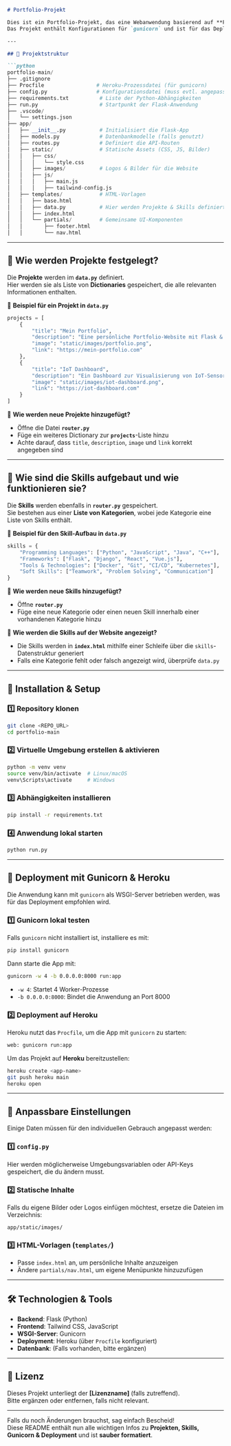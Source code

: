 
```markdown
# Portfolio-Projekt

Dies ist ein Portfolio-Projekt, das eine Webanwendung basierend auf **Flask** und **Tailwind CSS** darstellt.  
Das Projekt enthält Konfigurationen für `gunicorn` und ist für das Deployment auf **Heroku** vorbereitet.  

---

## 📁 Projektstruktur

```python
portfolio-main/
├── .gitignore
├── Procfile                 # Heroku-Prozessdatei (für gunicorn)
├── config.py                # Konfigurationsdatei (muss evtl. angepasst werden)
├── requirements.txt          # Liste der Python-Abhängigkeiten
├── run.py                    # Startpunkt der Flask-Anwendung
├── .vscode/
│   └── settings.json
├── app/
│   ├── __init__.py           # Initialisiert die Flask-App
│   ├── models.py             # Datenbankmodelle (falls genutzt)
│   ├── routes.py             # Definiert die API-Routen
│   ├── static/               # Statische Assets (CSS, JS, Bilder)
│   │   ├── css/
│   │   │   └── style.css
│   │   ├── images/           # Logos & Bilder für die Website
│   │   ├── js/
│   │   │   ├── main.js
│   │   │   ├── tailwind-config.js
│   ├── templates/            # HTML-Vorlagen
│   │   ├── base.html
│   │   ├── data.py           # Hier werden Projekte & Skills definiert
│   │   ├── index.html
│   │   └── partials/         # Gemeinsame UI-Komponenten
│   │       ├── footer.html
│   │       └── nav.html
```

---

## 📌 **Wie werden Projekte festgelegt?**  

Die **Projekte** werden im **`data.py`** definiert.  
Hier werden sie als Liste von **Dictionaries** gespeichert, die alle relevanten Informationen enthalten.  

📌 **Beispiel für ein Projekt in `data.py`**  

```python
projects = [
    {
        "title": "Mein Portfolio",
        "description": "Eine persönliche Portfolio-Website mit Flask & Tailwind CSS.",
        "image": "static/images/portfolio.png",
        "link": "https://mein-portfolio.com"
    },
    {
        "title": "IoT Dashboard",
        "description": "Ein Dashboard zur Visualisierung von IoT-Sensordaten.",
        "image": "static/images/iot-dashboard.png",
        "link": "https://iot-dashboard.com"
    }
]
```

📌 **Wie werden neue Projekte hinzugefügt?**  
- Öffne die Datei **`router.py`**  
- Füge ein weiteres Dictionary zur **`projects`**-Liste hinzu  
- Achte darauf, dass `title`, `description`, `image` und `link` korrekt angegeben sind  

---

## 📌 **Wie sind die Skills aufgebaut und wie funktionieren sie?**  

Die **Skills** werden ebenfalls in **`router.py`** gespeichert.  
Sie bestehen aus einer **Liste von Kategorien**, wobei jede Kategorie eine Liste von Skills enthält.  

📌 **Beispiel für den Skill-Aufbau in `data.py`**  

```python
skills = {
    "Programming Languages": ["Python", "JavaScript", "Java", "C++"],
    "Frameworks": ["Flask", "Django", "React", "Vue.js"],
    "Tools & Technologies": ["Docker", "Git", "CI/CD", "Kubernetes"],
    "Soft Skills": ["Teamwork", "Problem Solving", "Communication"]
}
```

📌 **Wie werden neue Skills hinzugefügt?**  
- Öffne **`router.py`**  
- Füge eine neue Kategorie oder einen neuen Skill innerhalb einer vorhandenen Kategorie hinzu  

📌 **Wie werden die Skills auf der Website angezeigt?**  
- Die Skills werden in **`index.html`** mithilfe einer Schleife über die `skills`-Datenstruktur generiert  
- Falls eine Kategorie fehlt oder falsch angezeigt wird, überprüfe `data.py`  

---

## 🔧 **Installation & Setup**  

### **1️⃣ Repository klonen**
```bash
git clone <REPO_URL>
cd portfolio-main
```

### **2️⃣ Virtuelle Umgebung erstellen & aktivieren**
```bash
python -m venv venv
source venv/bin/activate  # Linux/macOS
venv\Scripts\activate     # Windows
```

### **3️⃣ Abhängigkeiten installieren**
```bash
pip install -r requirements.txt
```

### **4️⃣ Anwendung lokal starten**
```bash
python run.py
```

---

## 🚀 **Deployment mit Gunicorn & Heroku**  

Die Anwendung kann mit `gunicorn` als WSGI-Server betrieben werden, was für das Deployment empfohlen wird.

### **1️⃣ Gunicorn lokal testen**
Falls `gunicorn` nicht installiert ist, installiere es mit:
```bash
pip install gunicorn
```
Dann starte die App mit:
```bash
gunicorn -w 4 -b 0.0.0.0:8000 run:app
```
- `-w 4`: Startet 4 Worker-Prozesse  
- `-b 0.0.0.0:8000`: Bindet die Anwendung an Port 8000  

### **2️⃣ Deployment auf Heroku**
Heroku nutzt das `Procfile`, um die App mit `gunicorn` zu starten:
```txt
web: gunicorn run:app
```
Um das Projekt auf **Heroku** bereitzustellen:
```bash
heroku create <app-name>
git push heroku main
heroku open
```

---

## 🔄 **Anpassbare Einstellungen**  

Einige Daten müssen für den individuellen Gebrauch angepasst werden:

### **1️⃣ `config.py`**  
Hier werden möglicherweise Umgebungsvariablen oder API-Keys gespeichert, die du ändern musst.

### **2️⃣ Statische Inhalte**  
Falls du eigene Bilder oder Logos einfügen möchtest, ersetze die Dateien im Verzeichnis:
```
app/static/images/
```

### **3️⃣ HTML-Vorlagen (`templates/`)**  
- Passe `index.html` an, um persönliche Inhalte anzuzeigen  
- Ändere `partials/nav.html`, um eigene Menüpunkte hinzuzufügen  

---

## 🛠 **Technologien & Tools**  

- **Backend**: Flask (Python)  
- **Frontend**: Tailwind CSS, JavaScript  
- **WSGI-Server**: Gunicorn  
- **Deployment**: Heroku (über `Procfile` konfiguriert)  
- **Datenbank**: (Falls vorhanden, bitte ergänzen)  

---

## 📄 **Lizenz**  

Dieses Projekt unterliegt der **[Lizenzname]** (falls zutreffend).  
Bitte ergänzen oder entfernen, falls nicht relevant.

---

Falls du noch Änderungen brauchst, sag einfach Bescheid!  
Diese README enthält nun alle wichtigen Infos zu **Projekten, Skills, Gunicorn & Deployment** und ist **sauber formatiert**.